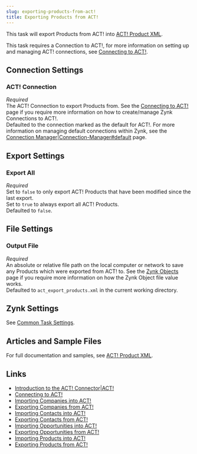 ```yaml
---
slug: exporting-products-from-act!
title: Exporting Products from ACT!
---
```

This task will export Products from ACT! into [ACT! Product XML](act!-product-xml).

This task requires a Connection to ACT!, for more information on setting up and managing ACT! connections, see 	[Connecting to ACT!](connecting-to-act!).

## Connection Settings
### ACT! Connection  
_Required_  
The ACT! Connection to export Products from. See the [Connecting to ACT!](connecting-to-act!) page if you require more information on how to create/manage Zynk Connections to ACT!.  
Defaulted to the connection marked as the default for ACT!. For more information on managing default connections within Zynk, see the [Connection Manager|Connection-Manager#default](connection-manager|connection-manager#default) page.

## Export Settings
### Export All
_Required_  
Set to `false` to only export ACT! Products that have been modified since the last export.  
Set to `true` to always export all ACT! Products.  
Defaulted to `false`.

## File Settings
### Output File
_Required_  
An absolute or relative file path on the local computer or network to save any Products which were exported from ACT! to. See the [Zynk Objects](zynk-objects) page if you require more information on how the Zynk Object file value works.  
Defaulted to `act_export_products.xml` in the current working directory.

## Zynk Settings
See [Common Task Settings](common-task-settings).

## Articles and Sample Files
For full documentation and samples, see [ACT! Product XML](act!-product-xml).

## Links
- [Introduction to the ACT! Connector|ACT!](introduction-to-the-act!-connector|act!)
- [Connecting to ACT!](connecting-to-act!)
- [Importing Companies into ACT!](importing-companies-into-act!)
- [Exporting Companies from ACT!](exporting-companies-from-act!)
- [Importing Contacts into ACT!](importing-contacts-into-act!)
- [Exporting Contacts from ACT!](exporting-contacts-from-act!)
- [Importing Opportunities into ACT!](importing-opportunities-into-act!)
- [Exporting Opportunities from ACT!](exporting-opportunities-from-act!)
- [Importing Products into ACT!](importing-products-into-act!)
- [Exporting Products from ACT!](exporting-products-from-act!)